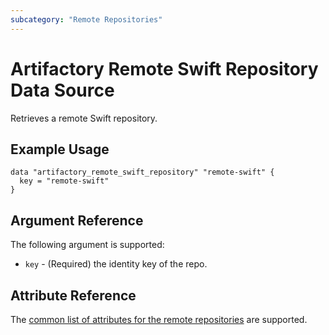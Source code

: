 ```yaml
---
subcategory: "Remote Repositories"
---
```

# Artifactory Remote Swift Repository Data Source

Retrieves a remote Swift repository.

## Example Usage

```hcl
data "artifactory_remote_swift_repository" "remote-swift" {
  key = "remote-swift"
}
```

## Argument Reference

The following argument is supported:

* `key` - (Required) the identity key of the repo.

## Attribute Reference

The [common list of attributes for the remote repositories](remote.md) are supported.